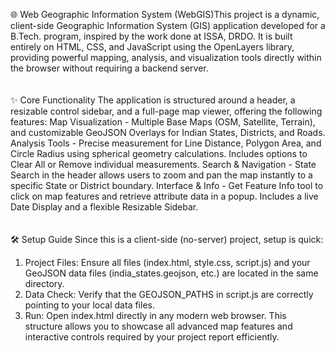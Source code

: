 🌐 Web Geographic Information System (WebGIS)This project is a dynamic, client-side Geographic Information System (GIS) application developed for a B.Tech. program, inspired by the work done at ISSA, DRDO. It is built entirely on HTML, CSS, and JavaScript using the OpenLayers library, providing powerful mapping, analysis, and visualization tools directly within the browser without requiring a backend server.
<br><br><br>
✨ Core Functionality
The application is structured around a header, a resizable control sidebar, and a full-page map viewer, offering the following features:
Map Visualization - Multiple Base Maps (OSM, Satellite, Terrain), and customizable GeoJSON Overlays for Indian States, Districts, and Roads.
Analysis Tools - Precise measurement for Line Distance, Polygon Area, and Circle Radius using spherical geometry calculations. Includes options to Clear All or Remove individual measurements.
Search & Navigation - State Search in the header allows users to zoom and pan the map instantly to a specific State or District boundary.
Interface & Info - Get Feature Info tool to click on map features and retrieve attribute data in a popup. Includes a live Date Display and a flexible Resizable Sidebar.
<br><br><br>
🛠️ Setup Guide
Since this is a client-side (no-server) project, setup is quick:
1. Project Files: Ensure all files (index.html, style.css, script.js) and your GeoJSON data files (india_states.geojson, etc.) are located in the same directory.
2. Data Check: Verify that the GEOJSON_PATHS in script.js are correctly pointing to your local data files.
3. Run: Open index.html directly in any modern web browser.
This structure allows you to showcase all advanced map features and interactive controls required by your project report efficiently.

